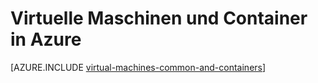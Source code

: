 <properties 
    pageTitle="Virtuelle Maschinen und Container | Microsoft Azure" 
    description="Beschreibt virtuelle Computer Andockfenster Linux Container und deren Verwendung in Gruppen von jeweils in Azure, einschließlich der Vorteile und Szenarios, in dem jeder Ansatz sehr gut funktioniert." 
    services="virtual-machines-linux" 
    documentationCenter="virtual-machines" 
    authors="squillace" 
    manager="timlt"
    tags="azure-resource-manager,azure-service-management" 
/>
    

<tags 
    ms.service="virtual-machines-linux" 
    ms.devlang="na" 
    ms.topic="article" 
    ms.tgt_pltfrm="vm-linux"
    ms.workload="infrastructure" 
    ms.date="08/23/2016" 
    ms.author="rasquill" 
/>


# <a name="virtual-machines-and-containers-in-azure"></a>Virtuelle Maschinen und Container in Azure

[AZURE.INCLUDE [virtual-machines-common-and-containers](../../includes/virtual-machines-common-containers.md)]
